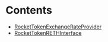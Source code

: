 # Contents

- [RocketTokenExchangeRateProvider](RocketTokenExchangeRateProvider.sol/contract.RocketTokenExchangeRateProvider.md)
- [RocketTokenRETHInterface](RocketTokenRETHInterface.sol/interface.RocketTokenRETHInterface.md)
